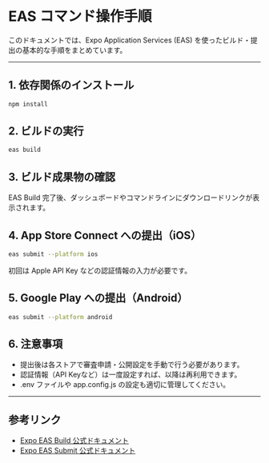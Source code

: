 # EAS コマンド操作手順

このドキュメントでは、Expo Application Services (EAS) を使ったビルド・提出の基本的な手順をまとめています。

---

## 1. 依存関係のインストール
```sh
npm install
```

## 2. ビルドの実行
```sh
eas build
```

## 3. ビルド成果物の確認
EAS Build 完了後、ダッシュボードやコマンドラインにダウンロードリンクが表示されます。

## 4. App Store Connect への提出（iOS）
```sh
eas submit --platform ios
```
初回は Apple API Key などの認証情報の入力が必要です。

## 5. Google Play への提出（Android）
```sh
eas submit --platform android
```

## 6. 注意事項
- 提出後は各ストアで審査申請・公開設定を手動で行う必要があります。
- 認証情報（API Keyなど）は一度設定すれば、以降は再利用できます。
- .env ファイルや app.config.js の設定も適切に管理してください。

---

## 参考リンク
- [Expo EAS Build 公式ドキュメント](https://docs.expo.dev/build/introduction/)
- [Expo EAS Submit 公式ドキュメント](https://docs.expo.dev/submit/introduction/)
